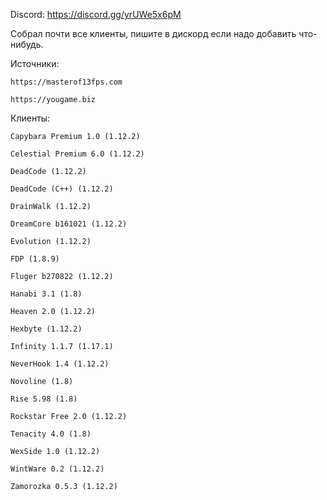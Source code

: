 Discord: https://discord.gg/yrUWe5x6pM

Собрал почти все клиенты, пишите в дискорд если надо добавить что-нибудь.

Источники:

	https://masterof13fps.com

	https://yougame.biz

Клиенты:

	Capybara Premium 1.0 (1.12.2)

	Celestial Premium 6.0 (1.12.2)

	DeadCode (1.12.2)

	DeadCode (C++) (1.12.2)

	DrainWalk (1.12.2)

	DreamCore b161021 (1.12.2)

	Evolution (1.12.2)

	FDP (1.8.9)

	Fluger b270822 (1.12.2)

	Hanabi 3.1 (1.8)

	Heaven 2.0 (1.12.2)

	Hexbyte (1.12.2)

	Infinity 1.1.7 (1.17.1)

	NeverHook 1.4 (1.12.2)

	Novoline (1.8)

	Rise 5.98 (1.8)

	Rockstar Free 2.0 (1.12.2)

	Tenacity 4.0 (1.8)

	WexSide 1.0 (1.12.2)

	WintWare 0.2 (1.12.2)

	Zamorozka 0.5.3 (1.12.2)
